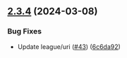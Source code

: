 ## [2.3.4](https://github.com/tenantcloud/php-rentler-sdk/compare/v2.3.3...v2.3.4) (2024-03-08)


### Bug Fixes

* Update league/uri ([#43](https://github.com/tenantcloud/php-rentler-sdk/issues/43)) ([6c6da92](https://github.com/tenantcloud/php-rentler-sdk/commit/6c6da92cd61d38204288fb6cd6035341d06128be))
